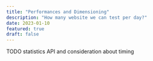 ```yaml
---
title: "Performances and Dimensioning"
description: "How many website we can test per day?"
date: 2023-01-10
featured: true
draft: false
---
```


TODO statistics API and consideration about timing
